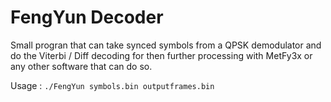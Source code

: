 # FengYun Decoder

Small progran that can take synced symbols from a QPSK demodulator and do the Viterbi / Diff decoding for then further processing with MetFy3x or any other software that can do so.

Usage : `./FengYun symbols.bin outputframes.bin`